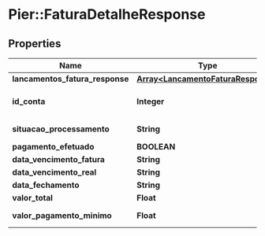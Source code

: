 # Pier::FaturaDetalheResponse

## Properties
Name | Type | Description | Notes
------------ | ------------- | ------------- | -------------
**lancamentos_fatura_response** | [**Array&lt;LancamentoFaturaResponse&gt;**](LancamentoFaturaResponse.md) |  | [optional] 
**id_conta** | **Integer** | C\u00C3\u00B3digo de identifica\u00C3\u00A7\u00C3\u00A3o da conta. | [optional] 
**situacao_processamento** | **String** | Situa\u00C3\u00A7\u00C3\u00A3o de Processamento da fatura. | [optional] 
**pagamento_efetuado** | **BOOLEAN** | Status de pagamento efetuado. | [optional] 
**data_vencimento_fatura** | **String** | Data de vencimento da fatura. | [optional] 
**data_vencimento_real** | **String** | Data de vencimento real da fatura. | [optional] 
**data_fechamento** | **String** | Data de fechamento da fatura. | [optional] 
**valor_total** | **Float** | Valor total da fatura. | [optional] 
**valor_pagamento_minimo** | **Float** | Valor do pagamento m\u00C3\u00ADnimo. | [optional] 



